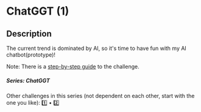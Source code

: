 ChatGGT (1)
===

## Description

The current trend is dominated by AI, so it's time to have fun with my AI chatbot(prototype)!

Note: There is a [step-by-step guide](https://hackmd.io/@blackb6a/hkcert-ctf-2024-i-en-8381451153faac4a) to the challenge.

##### Series: ChatGGT

Other challenges in this series (not dependent on each other, start with the one you like): [1️⃣](/challenges/64) • [2️⃣](/challenges/56)

